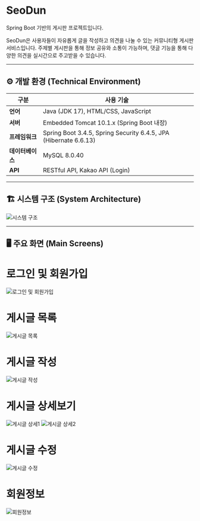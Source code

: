 # SeoDun
Spring Boot 기반의 게시판 프로젝트입니다.

SeoDun은 사용자들이 자유롭게 글을 작성하고 의견을 나눌 수 있는 커뮤니티형 게시판 서비스입니다.
주제별 게시판을 통해 정보 공유와 소통이 가능하며, 댓글 기능을 통해 다양한 의견을 실시간으로 주고받을 수 있습니다.

---

## ⚙️ 개발 환경 (Technical Environment)

| 구분 | 사용 기술 |
|------|------------|
| **언어** | Java (JDK 17), HTML/CSS, JavaScript |
| **서버** | Embedded Tomcat 10.1.x (Spring Boot 내장) |
| **프레임워크** | Spring Boot 3.4.5, Spring Security 6.4.5, JPA (Hibernate 6.6.13) |
| **데이터베이스** | MySQL 8.0.40 |
| **API** | RESTful API, Kakao API (Login) |

---

## 🏗️ 시스템 구조 (System Architecture)

![시스템 구조](https://github.com/user-attachments/assets/c59e192f-6441-4cbf-bb1b-85ddc0889eeb)

---

## 🖥️ 주요 화면 (Main Screens)

# 로그인 및 회원가입

![로그인 및 회원가입](https://github.com/user-attachments/assets/7351d8eb-09c0-481d-9bd1-a218da6a9693)

# 게시글 목록

![게시글 목록]()

# 게시글 작성

![게시글 작성](https://github.com/user-attachments/assets/c3bdaa86-5f04-44de-ad8d-5cc91447081c)

# 게시글 상세보기

![게시글 상세1](https://github.com/user-attachments/assets/a67816d0-3a9b-47dc-b10a-a439abd46485)
![게시글 상세2](https://github.com/user-attachments/assets/e15d540e-d6c6-4ea9-9c87-80efd8e9db9c)

# 게시글 수정

![게시글 수정](https://github.com/user-attachments/assets/d89c826e-3202-442b-bf00-ffe019e62f72)

# 회원정보

![회원정보](https://github.com/user-attachments/assets/aefdc776-f660-46b7-b9e7-d4bad39b4a2c)
